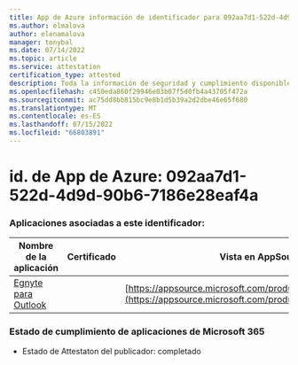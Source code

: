 ```yaml
---
title: App de Azure información de identificador para 092aa7d1-522d-4d9d-90b6-7186e28eaf4a
ms.author: elmalova
author: elenamalova
manager: tonybal
ms.date: 07/14/2022
ms.topic: article
ms.service: attestation
certification_type: attested
description: Toda la información de seguridad y cumplimiento disponible para 092aa7d1-522d-4d9d-90b6-7186e28eaf4a.
ms.openlocfilehash: c450eda860f29946e03b07f5d0fb4a43705f472a
ms.sourcegitcommit: ac75dd8bb815bc9e8b1d5b39a2d2dbe46e65f680
ms.translationtype: MT
ms.contentlocale: es-ES
ms.lasthandoff: 07/15/2022
ms.locfileid: "66803891"
---
```

# <a name="azure-app-id-092aa7d1-522d-4d9d-90b6-7186e28eaf4a"></a>id. de App de Azure: 092aa7d1-522d-4d9d-90b6-7186e28eaf4a


### <a name="apps-associated-with-this-id"></a>Aplicaciones asociadas a este identificador:
| **Nombre de la aplicación** | **Certificado** | **Vista en AppSource** |
|--------------|---------------|-----------------------|
| [Egnyte para Outlook](../forward/WA200004177.md) |  | [https://appsource.microsoft.com/product/office/WA200004177](https://appsource.microsoft.com/product/office/WA200004177) |

### <a name="microsoft-365-app-compliance-status"></a>Estado de cumplimiento de aplicaciones de Microsoft 365
- Estado de Attestaton del publicador: completado
